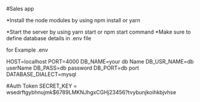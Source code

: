 #Sales app

*Install the node modules by using npm install or yarn

*Start the server by using yarn start or npm start command
*Make sure to define database details in .env file

for Example .env

HOST=localhost
PORT=4000
DB_NAME=your db Name
DB_USR_NAME=db userName
DB_PASS=db password
DB_PORT=db port
DATABASE_DIALECT=mysql



#Auth Token
SECRET_KEY = wsedrftgybhnujmk$6789LMKNJhgxCGHj23456?tvybunjkoihkbjvhse 